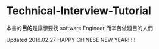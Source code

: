 # Technical-Interview-Tutorial

本書的**目的**是讓想要找 software Engineer 而辛苦做題目的人們


Updated 2016.02.27 HAPPY CHINESE NEW YEAR!!!!!